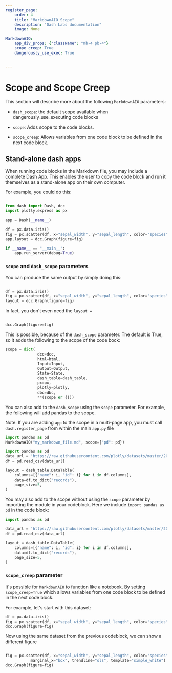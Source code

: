 ```yaml
---
register_page:
    order: 4
    title: "MarkdownAIO Scope"
    description: "Dash Labs documentation"
    image: None

MarkdownAIO:
    app_div_props: {"className": "mb-4 pb-4"}
    scope_creep: True
    dangerously_use_exec: True
  

---
```



# Scope and Scope Creep

This section will describe more about the following `MarkdownAIO` parameters:

- `dash_scope`: the default scope available when dangerously_use_executing code blocks

- `scope`: Adds scope to the code blocks. 

- `scope_creep`: Allows variables from one code block to be defined in the next code block.

## Stand-alone dash apps

When running code blocks in the Markdown file, you may include a complete Dash App.  This enables the user to copy the code
block and run it themselves as a stand-alone app on their own computer.  

For example, you could do this:

```python

from dash import Dash, dcc
import plotly.express as px

app = Dash(__name__)

df = px.data.iris()
fig = px.scatter(df, x="sepal_width", y="sepal_length", color="species")
app.layout = dcc.Graph(figure=fig)

if __name__ == "__main__":
    app.run_server(debug=True)


```



### `scope` and `dash_scope` parameters

You can produce the same output by simply doing this:

```python

df = px.data.iris()
fig = px.scatter(df, x="sepal_width", y="sepal_length", color="species")
layout = dcc.Graph(figure=fig)

```

In fact, you don't even need the `layout = ` 


```python 

dcc.Graph(figure=fig)

```



This is possible, because of the `dash_scope` parameter.  The default is True, so it adds the following to the scope
of the code bock:

```python dangerously_use_exec=False
scope = dict(
              dcc=dcc,
              html=html,
              Input=Input,
              Output=Output,
              State=State,
              dash_table=dash_table,
              px=px,
              plotly=plotly,
              dbc=dbc,
              **(scope or {}))

```

You can also add to the `dash_scope` using the `scope` parameter.  For example, the following will add pandas to the
scope.

Note:  If you are adding `app` to the scope in a multi-page app, you must call `dash.register_page` from within the main `app.py` file

```python dangerously_use_exec=False
import pandas as pd
MarkdownAIO("my_markdown_file.md", scope={"pd": pd})

```  

```python
import pandas as pd
data_url = 'https://raw.githubusercontent.com/plotly/datasets/master/2014_usa_states.csv'
df = pd.read_csv(data_url)

layout = dash_table.DataTable(
    columns=[{"name": i, "id": i} for i in df.columns],
    data=df.to_dict("records"),
    page_size=5,
)

```

You may also add to the scope without using the `scope` parameter by importing the module in your codeblock.  Here
we include `import pandas as pd` in the code block:

```python dangerously_use_exec=False
import pandas as pd

data_url = 'https://raw.githubusercontent.com/plotly/datasets/master/2014_usa_states.csv'
df = pd.read_csv(data_url)

layout = dash_table.DataTable(
    columns=[{"name": i, "id": i} for i in df.columns],
    data=df.to_dict("records"),
    page_size=5,
)

```


### `scope_creep` parameter

It's possible for `MarkdownAIO` to function like a notebook.  By setting `scope_creep=True` 
which allows variables from one code block to be defined in the next code block.

For example, let's start with this dataset:
```python 
df = px.data.iris()
fig = px.scatter(df, x="sepal_width", y="sepal_length", color="species")
dcc.Graph(figure=fig)

```

Now using the same dataset from the previous codeblock, we can show a different figure 

```python

fig = px.scatter(df, x="sepal_width", y="sepal_length", color="species", marginal_y="violin",
           marginal_x="box", trendline="ols", template="simple_white")
dcc.Graph(figure=fig)

```
